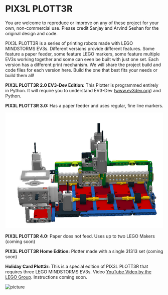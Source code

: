 # PIX3L PLOTT3R
You are welcome to reproduce or improve on any of these project for your own, non-commercial use.  Please credit Sanjay and Arvind Seshan for the original design and code.

PIX3L PLOTT3R is a series of printing robots made with LEGO MINDSTORMS EV3s. Different versions provide different features. Some feature a paper feeder, some feature LEGO markers, some feature multiple EV3s working together and some can even be built with just one set. Each version has a different print mechanism. We will share the project build and code files for each version here. Build the one that best fits your needs or build them all!

**PIX3L PLOTT3R 2.0 EV3-Dev Edition:** This Plotter is programmed entirely in Python. It will require you to understand EV3-Dev (www.ev3dev.org) and Python.

**PIX3L PLOTT3R 3.0:** Has a paper feeder and uses regular, fine line markers.

![picture](V3/Pix3lv3.png)

**PIX3L PLOTT3R 4.0:** Paper does not feed. Uses up to two LEGO Makers (coming soon)

**PIX3L PLOTT3R Home Edition:** Plotter made with a single 31313 set (coming soon)

**Holiday Card Plott3r:** This is a special edition of PIX3L PLOTT3R that requires three LEGO MINDSTORMS EV3s. Video
 <a href="https://youtu.be/XGDPLqzy6EA">YouTube Video by the LEGO Group</a>. Instructions coming soon.

![picture](projects/HolidayPlott3r.JPG)


